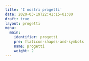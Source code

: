 ```yaml
---
title: 'I nostri progetti'
date: 2020-03-19T22:41:15+01:00
draft: true
layout: progetti
menu:
  main:
    identifier: progetti
    pre: flaticon-shapes-and-symbols
    name: progetti
    weight: 2
---
```

